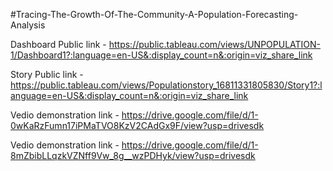 #Tracing-The-Growth-Of-The-Community-A-Population-Forecasting-Analysis



Dashboard Public link - https://public.tableau.com/views/UNPOPULATION-1/Dashboard1?:language=en-US&:display_count=n&:origin=viz_share_link

Story Public link - https://public.tableau.com/views/Populationstory_16811331805830/Story1?:language=en-US&:display_count=n&:origin=viz_share_link

Vedio demonstration link - https://drive.google.com/file/d/1-0wKaRzFumn17iPMaTVO8KzV2CAdGx9F/view?usp=drivesdk

Vedio demonstration link - https://drive.google.com/file/d/1-8mZbibLLqzkVZNff9Vw_8g__wzPDHyk/view?usp=drivesdk
